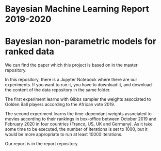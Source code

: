 # Bayesian Machine Learning Report 2019-2020
# Bayesian non-parametric models for ranked data

We can find the paper which this project is based on in the master repository.

In this repository, there is a Jupyter Notebook where there are our experiments. If you want to run it, you have to download it, and download the content of the data repository in the same folder.

The first experiment learns with Gibbs sampler the weights associated to Golden Ball players according to the African vote 2019.

The second experiment learns the time-dependant weights associated to movies according to their rankings in box-office between October 2019 and February 2020 in four countries (France, US, UK and Germany). As it take some time to be executed, the number of iterations is set to 1000, but it would be more appropriate to run at least 10000 iterations.

Our report is in the report repository.
